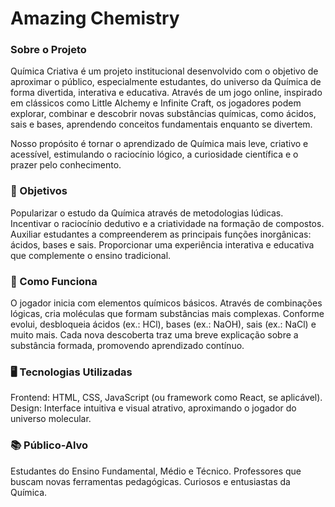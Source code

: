 # Amazing Chemistry

### Sobre o Projeto

Química Criativa é um projeto institucional desenvolvido com o objetivo de aproximar o público, especialmente estudantes, do universo da Química de forma divertida, interativa e educativa. Através de um jogo online, inspirado em clássicos como Little Alchemy e Infinite Craft, os jogadores podem explorar, combinar e descobrir novas substâncias químicas, como ácidos, sais e bases, aprendendo conceitos fundamentais enquanto se divertem.

Nosso propósito é tornar o aprendizado de Química mais leve, criativo e acessível, estimulando o raciocínio lógico, a curiosidade científica e o prazer pelo conhecimento.

### 🎯 Objetivos

Popularizar o estudo da Química através de metodologias lúdicas.
Incentivar o raciocínio dedutivo e a criatividade na formação de compostos.
Auxiliar estudantes a compreenderem as principais funções inorgânicas: ácidos, bases e sais.
Proporcionar uma experiência interativa e educativa que complemente o ensino tradicional.

### 🚀 Como Funciona

O jogador inicia com elementos químicos básicos.
Através de combinações lógicas, cria moléculas que formam substâncias mais complexas.
Conforme evolui, desbloqueia ácidos (ex.: HCl), bases (ex.: NaOH), sais (ex.: NaCl) e muito mais.
Cada nova descoberta traz uma breve explicação sobre a substância formada, promovendo aprendizado contínuo.

### 🖥️ Tecnologias Utilizadas

Frontend: HTML, CSS, JavaScript (ou framework como React, se aplicável).
Design: Interface intuitiva e visual atrativo, aproximando o jogador do universo molecular.

### 📚 Público-Alvo

Estudantes do Ensino Fundamental, Médio e Técnico.
Professores que buscam novas ferramentas pedagógicas.
Curiosos e entusiastas da Química.
